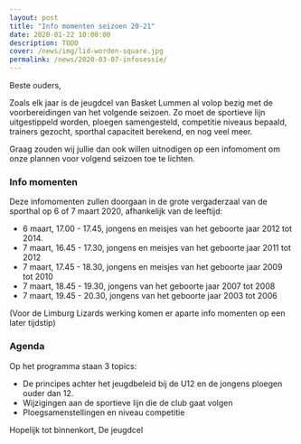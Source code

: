 ```yaml
---
layout: post
title: "Info momenten seizoen 20-21"
date: 2020-01-22 10:00:00
description: TODO
cover: /news/img/lid-worden-square.jpg
permalink: /news/2020-03-07-infosessie/
---
```


Beste ouders,

Zoals elk jaar is de jeugdcel van Basket Lummen al volop bezig met de voorbereidingen van het volgende seizoen. Zo moet de sportieve lijn uitgestippeld worden, ploegen samengesteld, competitie niveaus bepaald, trainers gezocht, sporthal capaciteit berekend, en nog veel meer.

Graag zouden wij jullie dan ook willen uitnodigen op een infomoment om onze plannen voor volgend seizoen toe te lichten. 

### Info momenten

Deze infomomenten zullen doorgaan in de grote vergaderzaal van de sporthal op 6 of 7 maart 2020, afhankelijk van de leeftijd:
* 6 maart, 17.00 - 17.45, jongens en meisjes van het geboorte jaar 2012 tot 2014.
* 7 maart, 16.45 - 17.30, jongens en meisjes van het geboorte jaar 2011 tot 2012
* 7 maart, 17.45 - 18.30, jongens en meisjes van het geboorte jaar 2009 tot 2010
* 7 maart, 18.45 - 19.30, jongens van het geboorte jaar 2007 tot 2008
* 7 maart, 19.45 - 20.30, jongens van het geboorte jaar 2003 tot 2006

(Voor de Limburg Lizards werking komen er aparte info momenten op een later tijdstip) 

### Agenda

Op het programma staan 3 topics:
* De principes achter het jeugdbeleid bij de U12 en de jongens ploegen ouder dan 12. 
* Wijzigingen aan de sportieve lijn die de club gaat volgen
* Ploegsamenstellingen en niveau competitie 

Hopelijk tot binnenkort,
De jeugdcel

